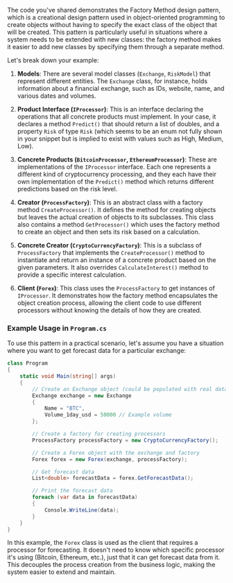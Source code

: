 The code you've shared demonstrates the Factory Method design pattern, which is a creational design pattern used in object-oriented programming to create objects without having to specify the exact class of the object that will be created. This pattern is particularly useful in situations where a system needs to be extended with new classes: the factory method makes it easier to add new classes by specifying them through a separate method.

Let's break down your example:

1. **Models**: There are several model classes (`Exchange`, `RiskModel`) that represent different entities. The `Exchange` class, for instance, holds information about a financial exchange, such as IDs, website, name, and various dates and volumes.

2. **Product Interface (`IProcessor`)**: This is an interface declaring the operations that all concrete products must implement. In your case, it declares a method `Predict()` that should return a list of doubles, and a property `Risk` of type `Risk` (which seems to be an enum not fully shown in your snippet but is implied to exist with values such as High, Medium, Low).

3. **Concrete Products (`BitcoinProcessor`, `EthereumProcessor`)**: These are implementations of the `IProcessor` interface. Each one represents a different kind of cryptocurrency processing, and they each have their own implementation of the `Predict()` method which returns different predictions based on the risk level.

4. **Creator (`ProcessFactory`)**: This is an abstract class with a factory method `CreateProcessor()`. It defines the method for creating objects but leaves the actual creation of objects to its subclasses. This class also contains a method `GetProcessor()` which uses the factory method to create an object and then sets its risk based on a calculation.

5. **Concrete Creator (`CryptoCurrencyFactory`)**: This is a subclass of `ProcessFactory` that implements the `CreateProcessor()` method to instantiate and return an instance of a concrete product based on the given parameters. It also overrides `CalculateInterest()` method to provide a specific interest calculation.

6. **Client (`Forex`)**: This class uses the `ProcessFactory` to get instances of `IProcessor`. It demonstrates how the factory method encapsulates the object creation process, allowing the client code to use different processors without knowing the details of how they are created.

### Example Usage in `Program.cs`

To use this pattern in a practical scenario, let's assume you have a situation where you want to get forecast data for a particular exchange:

```csharp
class Program
{
    static void Main(string[] args)
    {
        // Create an Exchange object (could be populated with real data)
        Exchange exchange = new Exchange
        {
            Name = "BTC",
            Volume_1day_usd = 50000 // Example volume
        };

        // Create a factory for creating processors
        ProcessFactory processFactory = new CryptoCurrencyFactory();

        // Create a Forex object with the exchange and factory
        Forex forex = new Forex(exchange, processFactory);

        // Get forecast data
        List<double> forecastData = forex.GetForecastData();

        // Print the forecast data
        foreach (var data in forecastData)
        {
            Console.WriteLine(data);
        }
    }
}
```

In this example, the `Forex` class is used as the client that requires a processor for forecasting. It doesn't need to know which specific processor it's using (Bitcoin, Ethereum, etc.), just that it can get forecast data from it. This decouples the process creation from the business logic, making the system easier to extend and maintain.